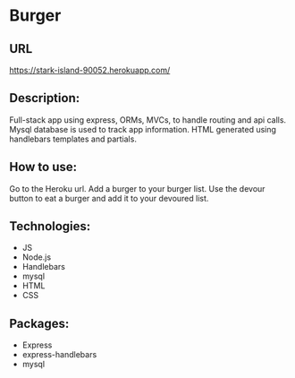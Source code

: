 # Burger

## URL
https://stark-island-90052.herokuapp.com/

## Description:
Full-stack app using express, ORMs, MVCs, to handle routing and api calls. Mysql database is used to track app information. HTML generated using handlebars templates and partials.
 
## How to use:
Go to the Heroku url. Add a burger to your burger list. Use the devour button to eat a burger and add it to your devoured list.

## Technologies: 
- JS
- Node.js
- Handlebars
- mysql
- HTML
- CSS

## Packages:
- Express
- express-handlebars
- mysql
